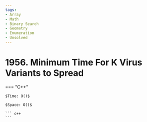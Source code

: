 ```yaml
---
tags:
- Array
- Math
- Binary Search
- Geometry
- Enumeration
- Unsolved
---
```



# 1956. Minimum Time For K Virus Variants to Spread

=== "C++"

    $Time: O()$

    $Space: O()$

    ``` c++
    ```
